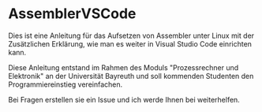 # AssemblerVSCode

Dies ist eine Anleitung für das Aufsetzen von Assembler unter Linux mit der Zusätzlichen Erklärung, wie man es weiter in Visual Studio Code einrichten kann.

Diese Anleitung entstand im Rahmen des Moduls "Prozessrechner und Elektronik" an der Universität Bayreuth und soll kommenden Studenten den Programmiereinstieg vereinfachen.

Bei Fragen erstellen sie ein Issue und ich werde Ihnen bei weiterhelfen.
